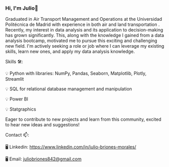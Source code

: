 ### Hi, I'm  Julio👋

Graduated in Air Transport Management and Operations at the Universidad Politécnica de Madrid with experience in both air and land transportation ‍. Recently, my interest in data analysis and its application to decision-making has grown significantly. This, along with the knowledge I gained from a data analysis bootcamp, motivated me to pursue this exciting and challenging new field. I'm actively seeking a role or job where I can leverage my existing skills, learn new ones, and apply my data analysis knowledge.


Skills 🛠️:

💡 Python with libraries: NumPy, Pandas, Seaborn, Matplotlib, Plotly, Streamlit

💡 SQL for relational database management and manipulation

💡 Power BI

💡 Statgraphics


Eager to contribute to new projects and learn from this community, excited to hear new ideas and suggestions!


Contact 📫:

🖥️ Linkedin: https://www.linkedin.com/in/julio-briones-morales/

🖥️ Email: juliobriones842@gmail.com 


